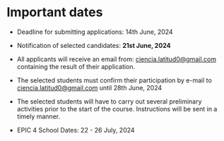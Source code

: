 # Important dates

 * Deadline for submitting applications: 14th June, 2024
   
 * Notification of selected candidates:  **21st June, 2024** 
   
 * All applicants will receive an email from: ciencia.latitud0@gmail.com containing the result of their application.
   
 * The selected students must confirm their participation by e-mail to ciencia.latitud0@gmail.com until 28th June, 2024
   
 * The selected students will have to carry out several preliminary activities prior to the start of the course. Instructions will be sent in a timely manner.
  
 * EPIC 4 School Dates: 22 - 26 July, 2024
